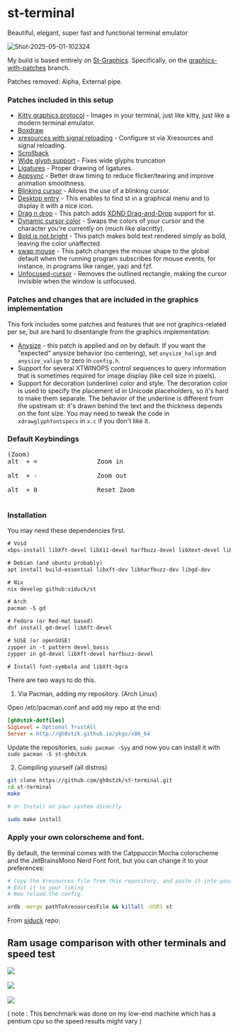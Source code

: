 # st-terminal
Beautiful, elegant, super fast and functional terminal emulator

![Shot-2025-05-01-102324](https://github.com/user-attachments/assets/d4f322e2-405d-4111-a395-f469cd2ddc9f)

My build is based entirely on [St-Graphics](https://github.com/sergei-grechanik/st-graphics). Specifically, on the [graphics-with-patches](https://github.com/sergei-grechanik/st-graphics/tree/graphics-with-patches) branch.

Patches removed: Alpha, External pipe.

### Patches included in this setup

- [Kitty graphics protocol](https://github.com/sergei-grechanik/st-graphics) - Images in your terminal, just like kitty, just like a modern terminal emulator.
- [Boxdraw](https://st.suckless.org/patches/boxdraw)
- [xresources with signal reloading](https://st.suckless.org/patches/xresources-with-reload-signal/) - Configure st via Xresources and signal reloading.
- [Scrollback](https://st.suckless.org/patches/scrollback)
- [Wide glyph support](https://st.suckless.org/patches/glyph_wide_support/) - Fixes wide glyphs truncation
- [Ligatures](https://st.suckless.org/patches/ligatures) - Proper drawing of ligatures.
- [Appsync](https://st.suckless.org/patches/sync/) - Better draw timing to reduce flicker/tearing and improve animation smoothness.
- [Blinking cursor](https://st.suckless.org/patches/blinking_cursor/) - Allows the use of a blinking cursor.
- [Desktop entry](https://st.suckless.org/patches/desktopentry/) - This enables to find st in a graphical menu and to display it with a nice icon.
- [Drag n drop](https://st.suckless.org/patches/drag-n-drop/) - This patch adds [XDND Drag-and-Drop](https://www.freedesktop.org/wiki/Specifications/XDND/) support for st.
- [Dynamic cursor color](https://st.suckless.org/patches/dynamic-cursor-color/) - Swaps the colors of your cursor and the character you're currently on (much like alacritty).
- [Bold is not bright](https://st.suckless.org/patches/bold-is-not-bright/) - This patch makes bold text rendered simply as bold, leaving the color unaffected.
- [swap mouse](https://st.suckless.org/patches/swapmouse/) - This patch changes the mouse shape to the global default when the running program subscribes for mouse events, for instance, in programs like ranger, yazi and fzf.
- [Unfocused-cursor](https://st.suckless.org/patches/unfocused_cursor/) - Removes the outlined rectangle, making the cursor invisible when the window is unfocused.

### Patches and changes that are included in the graphics implementation

This fork includes some patches and features that are not graphics-related
per se, but are hard to disentangle from the graphics implementation:
- [Anysize](https://st.suckless.org/patches/anysize/) - this patch is applied
  and on by default. If you want the "expected" anysize behavior (no centering),
  set `anysize_halign` and `anysize_valign` to zero in `config.h`.
- Support for several XTWINOPS control sequences to query information that is
  sometimes required for image display (like cell size in pixels).
- Support for decoration (underline) color and style. The decoration color is
  used to specify the placement id in Unicode placeholders, so it's hard to make
  them separate. The behavior of the underline is different from the upstream
  st: it's drawn behind the text and the thickness depends on the font size. You
  may need to tweak the code in `xdrawglyphfontspecs` in `x.c` if you don't like
  it.

### Default Keybindings<br>

<pre>
(Zoom)
alt  + =                Zoom in <br>
alt  + -                Zoom out <br>
alt  + 0                Reset Zoom<br>
</pre>

### Installation

You may need these dependencies first.

```txt
# Void
xbps-install libXft-devel libX11-devel harfbuzz-devel libXext-devel libXrender-devel libXinerama-devel gd-devel

# Debian (and ubuntu probably)
apt install build-essential libxft-dev libharfbuzz-dev libgd-dev

# Nix
nix develop github:siduck/st

# Arch
pacman -S gd

# Fedora (or Red-Hat based)
dnf install gd-devel libXft-devel

# SUSE (or openSUSE)
zypper in -t pattern devel_basis
zypper in gd-devel libXft-devel harfbuzz-devel

# Install font-symbola and libXft-bgra
```

There are two ways to do this.

1. Via Pacman, adding my repository. (Arch Linux)

Open /etc/pacman.conf and add my repo at the end:

```ini
[gh0stzk-dotfiles]
SigLevel = Optional TrustAll
Server = http://gh0stzk.github.io/pkgs/x86_64
```
Update the repositories, `sudo pacman -Syy` and now you can install it with `sudo pacman -S st-gh0stzk`

2. Compiling yourself (all distros)

```bash
git clone https://github.com/gh0stzk/st-terminal.git
cd st-terminal
make

# or Install on your system directly

sudo make install
```
### Apply your own colorscheme and font.

By default, the terminal comes with the Catppuccin Mocha colorscheme and the JetBrainsMono Nerd Font font, but you can change it to your preferences:

```bash
# Copy the Xresources file from this repository, and paste it into your HOME or wherever you want
# Edit it to your liking
# Now reload the config.

xrdb -merge pathToXresourcesFile && killall -USR1 st
```

From [siduck](https://github.com/siduck/st) repo:

## Ram usage comparison with other terminals and speed test

<img src="https://raw.githubusercontent.com/siduck/dotfiles/all/rice%20flex/terminal_ramUsage.jpg"> <br><br>
<img src="https://raw.githubusercontent.com/siduck/dotfiles/all/rice%20flex/speedTest.png"> <br><br>
<img src="https://raw.githubusercontent.com/siduck/dotfiles/all/rice%20flex/speedTest1.png"> <br>

( note : This benchmark was done on my low-end machine which has a pentium cpu so the speed results might vary )
